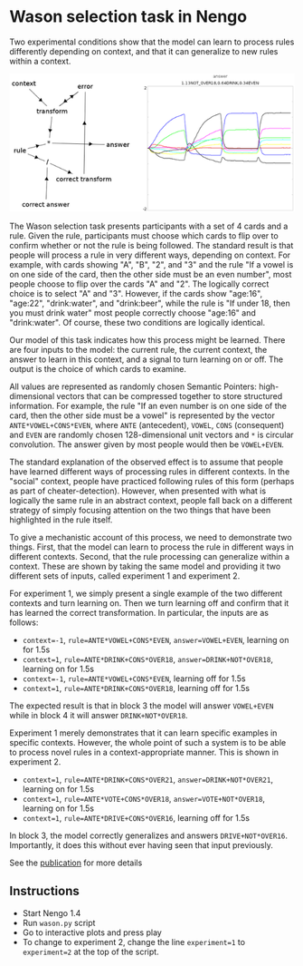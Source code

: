 Wason selection task in Nengo
=============================

Two experimental conditions show that the model can learn to process
rules differently depending on context, and that it can generalize to
new rules within a context.

![](wason-1b.png)

The Wason selection task presents participants with a set of 4 cards
and a rule. Given the rule, participants must choose which cards to
flip over to confirm whether or not the rule is being followed. The
standard result is that people will process a rule in very different
ways, depending on context. For example, with cards showing "A", "B",
"2", and "3" and the rule "If a vowel is on one side of the card, then
the other side must be an even number", most people choose to flip
over the cards "A" and "2". The logically correct choice is to select
"A" and "3". However, if the cards show "age:16", "age:22",
"drink:water", and "drink:beer", while the rule is "If under 18, then
you must drink water" most people correctly choose "age:16" and
"drink:water". Of course, these two conditions are logically
identical.

Our model of this task indicates how this process might be
learned. There are four inputs to the model: the current rule, the
current context, the answer to learn in this context, and a signal to
turn learning on or off. The output is the choice of which cards to
examine.

All values are represented as randomly chosen Semantic Pointers:
high-dimensional vectors that can be compressed together to store
structured information. For example, the rule "If an even number is on
one side of the card, then the other side must be a vowel" is
represented by the vector `ANTE*VOWEL+CONS*EVEN`, where `ANTE`
(antecedent), `VOWEL`, `CONS` (consequent) and `EVEN` are randomly
chosen 128-dimensional unit vectors and `*` is circular
convolution. The answer given by most people would then be
`VOWEL+EVEN`.

The standard explanation of the observed effect is to assume that
people have learned different ways of processing rules in different
contexts. In the "social" context, people have practiced following
rules of this form (perhaps as part of cheater-detection). However,
when presented with what is logically the same rule in an abstract
context, people fall back on a different strategy of simply focusing
attention on the two things that have been highlighted in the rule
itself.

To give a mechanistic account of this process, we need to demonstrate
two things. First, that the model can learn to process the rule in
different ways in different contexts. Second, that the rule processing
can generalize within a context. These are shown by taking the same
model and providing it two different sets of inputs, called
experiment 1 and experiment 2.

For experiment 1, we simply present a single example of the two
different contexts and turn learning on. Then we turn learning off and
confirm that it has learned the correct transformation. In particular,
the inputs are as follows:

- `context=-1`, `rule=ANTE*VOWEL+CONS*EVEN`, `answer=VOWEL+EVEN`,
  learning on for 1.5s
- `context=1`, `rule=ANTE*DRINK+CONS*OVER18`,
  `answer=DRINK+NOT*OVER18`, learning on for 1.5s
- `context=-1`, `rule=ANTE*VOWEL+CONS*EVEN`, learning off for 1.5s
- `context=1`, `rule=ANTE*DRINK+CONS*OVER18`, learning off for 1.5s

The expected result is that in block 3 the model will answer
`VOWEL+EVEN` while in block 4 it will answer `DRINK+NOT*OVER18`.

Experiment 1 merely demonstrates that it can learn specific examples
in specific contexts. However, the whole point of such a system is to
be able to process novel rules in a context-appropriate manner. This
is shown in experiment 2.

- `context=1`, `rule=ANTE*DRINK+CONS*OVER21`,
  `answer=DRINK+NOT*OVER21`, learning on for 1.5s
- `context=1`, `rule=ANTE*VOTE+CONS*OVER18`, `answer=VOTE+NOT*OVER18`,
  learning on for 1.5s
- `context=1`, `rule=ANTE*DRIVE+CONS*OVER16`, learning off for 1.5s

In block 3, the model correctly generalizes and answers
`DRIVE+NOT*OVER16`. Importantly, it does this without ever having seen
that input previously.

See the
[publication](http://compneuro.uwaterloo.ca/files/publications/eliasmith.2005.pdf)
for more details

## Instructions

- Start Nengo 1.4
- Run `wason.py` script
- Go to interactive plots and press play
- To change to experiment 2, change the line `experiment=1` to
  `experiment=2` at the top of the script.
